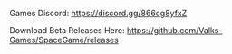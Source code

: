 Games Discord: https://discord.gg/866cg8yfxZ

Download Beta Releases Here: https://github.com/Valks-Games/SpaceGame/releases  
